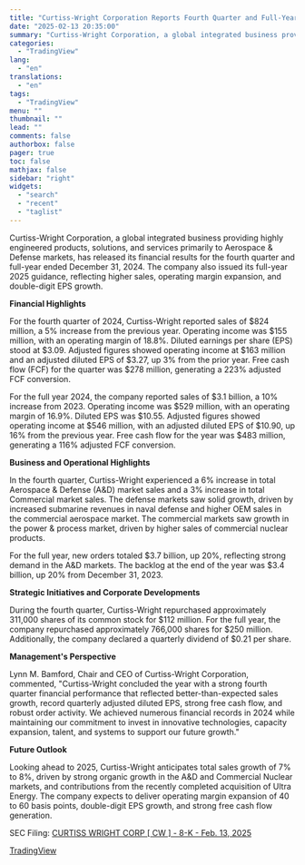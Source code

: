 ```yaml
---
title: "Curtiss-Wright Corporation Reports Fourth Quarter and Full-Year 2024 Financial Results"
date: "2025-02-13 20:35:00"
summary: "Curtiss-Wright Corporation, a global integrated business providing highly engineered products, solutions, and services primarily to Aerospace &amp; Defense markets, has released its financial results for the fourth quarter and full-year ended December 31, 2024. The company also issued its full-year 2025 guidance, reflecting higher sales, operating margin expansion, and double-digit..."
categories:
  - "TradingView"
lang:
  - "en"
translations:
  - "en"
tags:
  - "TradingView"
menu: ""
thumbnail: ""
lead: ""
comments: false
authorbox: false
pager: true
toc: false
mathjax: false
sidebar: "right"
widgets:
  - "search"
  - "recent"
  - "taglist"
---
```


Curtiss-Wright Corporation, a global integrated business providing highly engineered products, solutions, and services primarily to Aerospace & Defense markets, has released its financial results for the fourth quarter and full-year ended December 31, 2024. The company also issued its full-year 2025 guidance, reflecting higher sales, operating margin expansion, and double-digit EPS growth.

**Financial Highlights**

For the fourth quarter of 2024, Curtiss-Wright reported sales of $824 million, a 5% increase from the previous year. Operating income was $155 million, with an operating margin of 18.8%. Diluted earnings per share (EPS) stood at $3.09. Adjusted figures showed operating income at $163 million and an adjusted diluted EPS of $3.27, up 3% from the prior year. Free cash flow (FCF) for the quarter was $278 million, generating a 223% adjusted FCF conversion.

For the full year 2024, the company reported sales of $3.1 billion, a 10% increase from 2023. Operating income was $529 million, with an operating margin of 16.9%. Diluted EPS was $10.55. Adjusted figures showed operating income at $546 million, with an adjusted diluted EPS of $10.90, up 16% from the previous year. Free cash flow for the year was $483 million, generating a 116% adjusted FCF conversion.

**Business and Operational Highlights**

In the fourth quarter, Curtiss-Wright experienced a 6% increase in total Aerospace & Defense (A&D) market sales and a 3% increase in total Commercial market sales. The defense markets saw solid growth, driven by increased submarine revenues in naval defense and higher OEM sales in the commercial aerospace market. The commercial markets saw growth in the power & process market, driven by higher sales of commercial nuclear products.

For the full year, new orders totaled $3.7 billion, up 20%, reflecting strong demand in the A&D markets. The backlog at the end of the year was $3.4 billion, up 20% from December 31, 2023.

**Strategic Initiatives and Corporate Developments**

During the fourth quarter, Curtiss-Wright repurchased approximately 311,000 shares of its common stock for $112 million. For the full year, the company repurchased approximately 766,000 shares for $250 million. Additionally, the company declared a quarterly dividend of $0.21 per share.

**Management's Perspective**

Lynn M. Bamford, Chair and CEO of Curtiss-Wright Corporation, commented, "Curtiss-Wright concluded the year with a strong fourth quarter financial performance that reflected better-than-expected sales growth, record quarterly adjusted diluted EPS, strong free cash flow, and robust order activity. We achieved numerous financial records in 2024 while maintaining our commitment to invest in innovative technologies, capacity expansion, talent, and systems to support our future growth."

**Future Outlook**

Looking ahead to 2025, Curtiss-Wright anticipates total sales growth of 7% to 8%, driven by strong organic growth in the A&D and Commercial Nuclear markets, and contributions from the recently completed acquisition of Ultra Energy. The company expects to deliver operating margin expansion of 40 to 60 basis points, double-digit EPS growth, and strong free cash flow generation.

SEC Filing: [CURTISS WRIGHT CORP [ CW ] - 8-K - Feb. 13, 2025](https://www.sec.gov/Archives/edgar/data/26324/000002632425000008/cw-20250212.htm)

[TradingView](https://www.tradingview.com/news/tradingview:480c9831ac6f7:0-curtiss-wright-corporation-reports-fourth-quarter-and-full-year-2024-financial-results/)
